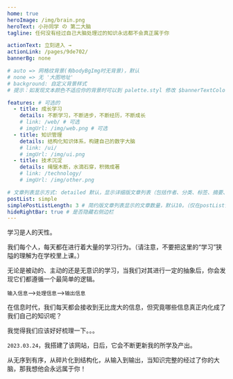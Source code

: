 ```yaml
---
home: true
heroImage: /img/brain.png
heroText: 小孙同学 の 第二大脑
tagline: 任何没有经过自己大脑处理过的知识永远都不会真正属于你

actionText: 立刻进入 →
actionLink: /pages/9de702/
bannerBg: none

# auto => 网格纹背景(有bodyBgImg时无背景)，默认
# none => 无 '大图地址'
# background: 自定义背景样式
# 提示：如发现文本颜色不适应你的背景时可以到 palette.styl 修改 $bannerTextColor 变量

features: # 可选的
  - title: 成长学习
    details: 不断学习，不断进步，不断经历，不断成长
    # link: /web/ # 可选
    # imgUrl: /img/web.png # 可选
  - title: 知识管理
    details: 结构化知识体系，构建自己的数字大脑
    # link: /ui/
    # imgUrl: /img/ui.png
  - title: 技术沉淀
    details: 绳锯木断，水滴石穿，积微成著
    # link: /technology/
    # imgUrl: /img/other.png

# 文章列表显示方式: detailed 默认，显示详细版文章列表（包括作者、分类、标签、摘要、分页等）| simple => 显示简约版文章列表（仅标题和日期）| none 不显示文章列表
postList: simple
simplePostListLength: 3 # 简约版文章列表显示的文章数量，默认10。（仅在postList设置为simple时生效）
hideRightBar: true # 是否隐藏右侧边栏
---
```


学习是人的天性。

我们每个人，每天都在进行着大量的学习行为。（请注意，不要把这里的“学习”狭隘的理解为在学校里上课。）

无论是被动的、主动的还是无意识的学习，当我们对其进行一定的抽象后，你会发现它们都遵循一个最简单的逻辑。

`输入信息`——>`处理信息`——>`输出信息`

在信息时代，我们每天都会接收到无比庞大的信息，但究竟哪些信息真正内化成了我们自己的知识呢？

我觉得我们应该好好梳理一下。。。

`2023.03.24`，我搭建了该网站，日后，它会不断更新我的所学及产出。

从无序到有序，从碎片化到结构化，从输入到输出，当知识完整的经过了你的大脑，那我想他会永远属于你！
